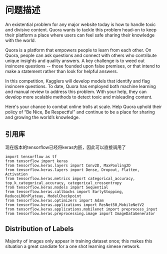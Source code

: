 # 问题描述
An existential problem for any major website today is how to handle toxic and divisive content. Quora wants to tackle this problem head-on to keep their platform a place where users can feel safe sharing their knowledge with the world.

Quora is a platform that empowers people to learn from each other. On Quora, people can ask questions and connect with others who contribute unique insights and quality answers. A key challenge is to weed out insincere questions -- those founded upon false premises, or that intend to make a statement rather than look for helpful answers.

In this competition, Kagglers will develop models that identify and flag insincere questions. To date, Quora has employed both machine learning and manual review to address this problem. With your help, they can develop more scalable methods to detect toxic and misleading content.

Here's your chance to combat online trolls at scale. Help Quora uphold their policy of “Be Nice, Be Respectful” and continue to be a place for sharing and growing the world’s knowledge.

## 引用库
现在版本的tensorflow已经将keras内嵌，因此可以直接调用了
```
import tensorflow as tf
from tensorflow import keras
from tensorflow.keras.layers import Conv2D, MaxPooling2D
from tensorflow.keras.layers import Dense, Dropout, Flatten, Activation
from tensorflow.keras.metrics import categorical_accuracy, top_k_categorical_accuracy, categorical_crossentropy
from tensorflow.keras.models import Sequential
from tensorflow.keras.callbacks import EarlyStopping, ReduceLROnPlateau, ModelCheckpoint
from tensorflow.keras.optimizers import Adam
from tensorflow.keras.applications import ResNet50,MobileNetV2
from tensorflow.keras.applications.mobilenet import preprocess_input
from tensorflow.keras.preprocessing.image import ImageDataGenerator
```

## Distribution of Labels
Majority of images only appear in training dataset once; this makes this situation a great candiate for a one shot learning simese network. 


